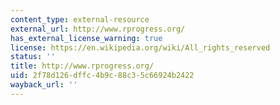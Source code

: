 ```yaml
---
content_type: external-resource
external_url: http://www.rprogress.org/
has_external_license_warning: true
license: https://en.wikipedia.org/wiki/All_rights_reserved
status: ''
title: http://www.rprogress.org/
uid: 2f78d126-dffc-4b9c-88c3-5c66924b2422
wayback_url: ''
---
```

